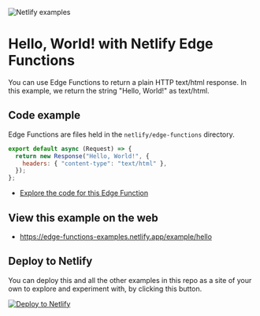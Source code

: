 ![Netlify examples](https://user-images.githubusercontent.com/5865/159468750-df1c2783-39b2-40da-9c0f-971f72a7ea3f.png)

# Hello, World! with Netlify Edge Functions

You can use Edge Functions to return a plain HTTP text/html response. In this example, we return the string "Hello,
World!" as text/html.

## Code example

Edge Functions are files held in the `netlify/edge-functions` directory.

```js
export default async (Request) => {
  return new Response("Hello, World!", {
    headers: { "content-type": "text/html" },
  });
};
```

- [Explore the code for this Edge Function](../../netlify/edge-functions/hello.js)

## View this example on the web

- https://edge-functions-examples.netlify.app/example/hello

## Deploy to Netlify

You can deploy this and all the other examples in this repo as a site of your own to explore and experiment with, by
clicking this button.

[![Deploy to Netlify](https://www.netlify.com/img/deploy/button.svg)](https://app.netlify.com/start/deploy?repository=https://github.com/netlify/edge-functions-examples&utm_campaign=devex&utm_source=edge-functions-examples&utm_medium=web&utm_content=Deploy%20Edge%20Functions%20Examples%20to%20Netlify)

